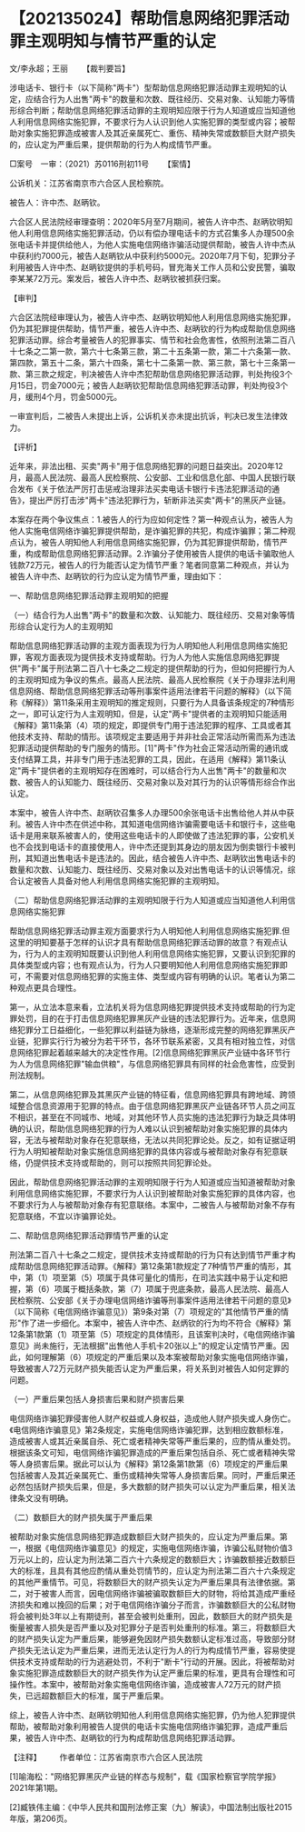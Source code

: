 # 【202135024】帮助信息网络犯罪活动罪主观明知与情节严重的认定

文/李永超；王丽 　　【裁判要旨】

涉电话卡、银行卡（以下简称"两卡"）型帮助信息网络犯罪活动罪主观明知的认定，应结合行为人出售"两卡"的数量和次数、既往经历、交易对象、认知能力等情形综合判断；帮助信息网络犯罪活动罪的主观明知应限于行为人知道或应当知道他人利用信息网络实施犯罪，不要求行为人认识到他人实施犯罪的类型或内容；被帮助对象实施犯罪造成被害人及其近亲属死亡、重伤、精神失常或数额巨大财产损失的，应认定为严重后果，提供帮助的行为人构成情节严重。

□案号　一审：（2021）苏0116刑初11号 　　【案情】

公诉机关：江苏省南京市六合区人民检察院。

被告人：许中杰、赵昞钦。

六合区人民法院经审理查明：2020年5月至7月期间，被告人许中杰、赵昞钦明知他人利用信息网络实施犯罪活动，仍以有偿办理电话卡的方式召集多人办理500余张电话卡并提供给他人，为他人实施电信网络诈骗活动提供帮助，被告人许中杰从中获利约7000元，被告人赵昞钦从中获利约5000元。2020年7月下旬，犯罪分子利用被告人许中杰、赵昞钦提供的手机号码，冒充海关工作人员和公安民警，骗取李某某72万元。案发后，被告人许中杰、赵昞钦被抓获归案。

【审判】

六合区法院经审理认为，被告人许中杰、赵昞钦明知他人利用信息网络实施犯罪，仍为其犯罪提供帮助，情节严重，被告人许中杰、赵昞钦的行为构成帮助信息网络犯罪活动罪。综合考量被告人的犯罪事实、情节和社会危害性，依照刑法第二百八十七条之二第一款，第六十七条第三款，第二十五条第一款，第二十六条第一款、第四款，第五十二条，第六十四条，第七十二条第一款、第三款，第七十三条第一款、第三款之规定，判决被告人许中杰犯帮助信息网络犯罪活动罪，判处拘役3个月15日，罚金7000元；被告人赵昞钦犯帮助信息网络犯罪活动罪，判处拘役3个月，缓刑4个月，罚金5000元。

一审宣判后，二被告人未提出上诉，公诉机关亦未提出抗诉，判决已发生法律效力。

【评析】

近年来，非法出租、买卖"两卡"用于信息网络犯罪的问题日益突出。2020年12月，最高人民法院、最高人民检察院、公安部、工业和信息化部、中国人民银行联合发布《关于依法严厉打击惩戒治理非法买卖电话卡银行卡违法犯罪活动的通告》，提出严厉打击涉"两卡"违法犯罪行为，斩断非法买卖"两卡"的黑灰产业链。

本案存在两个争议焦点：1.被告人的行为应如何定性？第一种观点认为，被告人为他人实施电信网络诈骗犯罪提供帮助，是诈骗犯罪的共犯，构成诈骗罪；第二种观点认为，被告人明知他人利用信息网络实施犯罪，仍为其犯罪提供帮助，情节严重，构成帮助信息网络犯罪活动罪。2.诈骗分子使用被告人提供的电话卡骗取他人钱款72万元，被告人的行为能否认定为情节严重？笔者同意第二种观点，并认为被告人许中杰、赵昞钦的行为应认定为情节严重，理由如下：

一、帮助信息网络犯罪活动罪主观明知的把握

（一）结合行为人出售"两卡"的数量和次数、认知能力、既往经历、交易对象等情形综合认定行为人的主观明知

帮助信息网络犯罪活动罪的主观方面表现为行为人明知他人利用信息网络实施犯罪，客观方面表现为提供技术支持或帮助。行为人为他人实施信息网络犯罪提供"两卡"属于刑法第二百八十七条之二规定的提供帮助的行为，但如何把握行为人的主观明知成为争议的焦点。最高人民法院、最高人民检察院《关于办理非法利用信息网络、帮助信息网络犯罪活动等刑事案件适用法律若干问题的解释》（以下简称《解释》）第11条采用主观明知的推定规则，只要行为人具备该条规定的7种情形之一，即可认定行为人主观明知，但是，认定"两卡"提供者的主观明知只能适用《解释》第11条第（4）项的规定，即提供专门用于违法犯罪的程序、工具或者其他技术支持、帮助的情形。该项规定主要适用于并非社会正常活动所需而系为违法犯罪活动提供帮助的专门服务的情形。\[1\]"两卡"作为社会正常活动所需的通讯或支付结算工具，并非专门用于违法犯罪的工具，因此，在适用《解释》第11条认定"两卡"提供者的主观明知存在困难时，可以结合行为人出售"两卡"的数量和次数、被告人的认知能力、既往经历、交易对象以及对其行为的认识等情形综合作出认定。

本案中，被告人许中杰、赵昞钦召集多人办理500余张电话卡出售给他人并从中获利。被告人许中杰在供述中称，其知道电信网络诈骗需要电话卡和银行卡，这些电话卡是用来联系被害人的，使用这些电话卡的人即使做了违法犯罪的事，公安机关也不会找到电话卡的直接使用人，许中杰还提到其身边的朋友因为倒卖银行卡被判刑，其知道出售电话卡是违法的。因此，结合被告人许中杰、赵昞钦出售电话卡的数量和次数、认知能力、既往经历、交易对象以及对出售电话卡的认识等情况，综合认定被告人具备对他人利用信息网络实施犯罪的主观明知。

（二）帮助信息网络犯罪活动罪的主观明知限于行为人知道或应当知道他人利用信息网络实施犯罪

帮助信息网络犯罪活动罪主观方面要求行为人明知他人利用信息网络实施犯罪.但这里的明知要基于怎样的认识才具有帮助信息网络犯罪活动罪的故意？有观点认为，行为人的主观明知既要认识到他人利用信息网络实施犯罪，又要认识到犯罪的具体类型或内容；也有观点认为，行为人只要明知他人利用信息网络实施犯罪即可，不需要对信息网络犯罪的实施主体、类型或内容有明确的认识。笔者认为第二种观点更具合理性。

第一，从立法本意来看，立法机关将为信息网络犯罪提供技术支持或帮助的行为定罪处罚，目的在于打击信息网络犯罪黑灰产业链的违法犯罪行为。近年来，信息网络犯罪分工日益细化，一些犯罪以利益链为脉络，逐渐形成完整的网络犯罪黑灰产业链，犯罪实行行为被分为若干环节，各环节联系紧密，又具有相对独立性，对信息网络犯罪起着越来越大的决定性作用。\[2\]信息网络犯罪黑灰产业链中各环节行为人为信息网络犯罪"输血供粮"，与信息网络犯罪具有同样的社会危害性，应受到刑法规制。

第二，从信息网络犯罪及其黑灰产业链的特征看，信息网络犯罪具有跨地域、跨领域整合信息资源用于犯罪的特点。由于信息网络犯罪黑灰产业链各环节人员之间互不相识，甚至在不同城市、地域，对其他环节人员实施的违法犯罪行为缺乏具体明确的认识，帮助信息网络犯罪的行为人难以认识到被帮助对象实施犯罪的具体内容，无法与被帮助对象存在犯意联络，无法以共同犯罪论处。反之，如有证据证明行为人明知被帮助对象实施信息网络犯罪的具体内容或与被帮助对象存有犯意联络，仍提供技术支持或帮助的，则可以按照共同犯罪论处。

因此，帮助信息网络犯罪活动罪的主观明知限于行为人知道或应当知道被帮助对象利用信息网络实施犯罪，不要求行为人认识到被帮助对象实施犯罪的具体内容，也不要求行为人与被帮助对象存有犯意联络。本案中，二被告人与被帮助对象不存有犯意联络，不宜以诈骗罪论处。

二、帮助信息网络犯罪活动罪情节严重的认定

刑法第二百八十七条之二规定，提供技术支持或帮助的行为只有达到情节严重才构成帮助信息网络犯罪活动罪。《解释》第12条第1款规定了7种情节严重的情形，其中，第（1）项至第（5）项属于具体可量化的情形，在司法实践中易于认定和把握，第（6）项属于概括条款，第（7）项属于兜底条款，最高人民法院、最高人民检察院、公安部《关于办理电信网络诈骗等刑事案件适用法律若干问题的意见》（以下简称《电信网络诈骗意见》）第9条对第（7）项规定的"其他情节严重的情形"作了进一步细化。本案中，被告人许中杰、赵炳钦的行为均不符合《解释》第12条第1款第（1）项至第（5）项规定的具体情形，且该案判决时，《电信网络诈骗意见》尚未施行，无法根据"出售他人手机卡20张以上"的规定认定情节严重。因此，如何理解第（6）项规定的严重后果以及本案被帮助对象实施电信网络诈骗，导致被害人72万元财产损失能否认定为严重后果，将关系到对被告人如何定罪的问题。

（一）严重后果包括人身损害后果和财产损害后果

电信网络诈骗犯罪侵害他人财产权益或人身权益，造成他人财产损失或人身伤亡。《电信网络诈骗意见》第2条规定，实施电信网络诈骗犯罪，达到相应数额标准，造成被害人或其近亲属自杀、死亡或者精神失常等严重后果的，应酌情从重处罚。根据该条文可知，电信网络诈骗犯罪造成的严重后果包括自杀、死亡或者精神失常等人身损害后果。据此可以认为《解释》第12条第1款第（6）项规定的严重后果包括被害人及其近亲属死亡、重伤或精神失常等人身损害后果。同时，严重后果还必然包括财产损失后果，但是，多大数额的财产损失可以认定为严重后果，相关法律条文没有明确。

（二）数额巨大的财产损失属于严重后果

被帮助对象实施信息网络犯罪造成数额巨大财产损失的，应认定为严重后果。第一，根据《电信网络诈骗意见》的规定，实施电信网络诈骗，诈骗公私财物价值3万元以上的，应认定为刑法第二百六十六条规定的数额巨大；诈骗数额接近数额巨大的标准，且具有其他应酌情从重处罚情节的，应认定为刑法第二百六十六条规定的其他严重情节。可见，将数额巨大的财产损失认定为严重后果具有法律依据。第二，对于被害人而言，因电信网络诈骗被骗取数额巨大的财物，将给其造成严重经济损失和难以挽回的后果；对于电信网络诈骗分子而言，诈骗数额巨大的公私财物将会被判处3年以上有期徒刑，甚至会被判处重刑，因此，数额巨大的财产损失是衡量被害人损失是否严重以及对犯罪分子是否判处重刑的标准。第三，将数额巨大的财产损失认定为严重后果，能够避免因财产损失数额认定标准过高，导致部分财产损失无法认定为严重后果，进而无法认定行为人的行为构成情节严重，容易使提供技术支持或帮助的行为逃避处罚，不利于"断卡"行动的开展。因此，将被帮助对象实施犯罪造成数额巨大的财产损失作为认定严重后果的标准，更具有合理性和可操作性。本案中，被帮助对象实施电信网络诈骗，造成被害人72万元的财产损失，已远超数额巨大的标准，属于严重后果。

综上，被告人许中杰、赵昞钦明知他人利用信息网络实施犯罪，仍为他人犯罪提供帮助，被帮助对象利用被告人提供的电话卡实施电信网络诈骗犯罪，造成严重后果，被告人许中杰、赵昞钦的行为构成帮助信息网络犯罪活动罪。

【注释】 　　作者单位：江苏省南京市六合区人民法院

\[1\]喻海松："网络犯罪黑灰产业链的样态与规制"，载《国家检察官学院学报》2021年第1期。

\[2\]臧铁伟主编：《中华人民共和国刑法修正案（九）解读》，中国法制出版社2015年版，第206页。